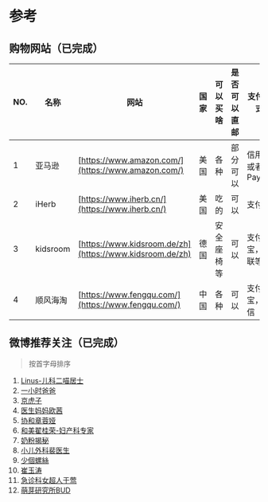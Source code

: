 参考
===

购物网站（已完成）
---

NO. | 名称 | 网站 | 国家 | 可以买啥 | 是否可以直邮 | 支付方式
--- | --- | --- | --- | --- | --- | --- 
1 | 亚马逊 | [https://www.amazon.com/](https://www.amazon.com/) | 美国 | 各种 | 部分可以 | 信用卡或者Paypal 
2 | iHerb | [https://www.iherb.cn/](https://www.iherb.cn/) | 美国 | 吃的 | 可以 | 支付宝 
3 | kidsroom | [https://www.kidsroom.de/zh](https://www.kidsroom.de/zh) | 德国 | 安全座椅等 | 可以 | 支付宝，银联等 
4 | 顺风海淘 | [https://www.fengqu.com/](https://www.fengqu.com/) | 中国 | 各种 | 可以 | 支付宝，微信 

微博推荐关注（已完成）
---

>按首字母排序

1. [Linus-儿科二喵居士](https://weibo.com/u/2836461282)
1. [一小时爸爸](https://weibo.com/1hrdaddy)
1. [京虎子](https://weibo.com/jinghuzi)
1. [医生妈妈欧茜](https://weibo.com/u/2399301482)
1. [协和章蓉娅](https://weibo.com/zhangrongya)
1. [和美翟桂荣-妇产科专家](https://weibo.com/u/2769031781)
1. [奶粉揭秘](https://weibo.com/u/1004853823)
1. [小儿外科裴医生](https://weibo.com/u/1829870212)
1. [少個螺絲](https://weibo.com/shaogeluosi)
1. [崔玉涛](https://weibo.com/cuiyutao)
1. [急诊科女超人于莺](https://weibo.com/539945667)
1. [萌芽研究所BUD](https://weibo.com/myyjs)


